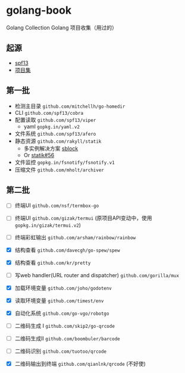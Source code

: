# golang-book

Golang Collection
Golang 项目收集（用过的）

## 起源

+ [spf13](https://github.com/spf13)
+ [项目集](https://blog.csdn.net/zzhongcy/article/details/73558218)

## 第一批

+ 检测主目录 `github.com/mitchellh/go-homedir`
+ CLI `github.com/spf13/cobra`
+ 配置读取 `github.com/spf13/viper`
    + yaml `gopkg.in/yaml.v2`
+ 文件系统 `github.com/spf13/afero`
+ 静态资源 `github.com/rakyll/statik`
    + 多实例解决方案 [sblock](https://github.com/ddosakura/sblock)
    + Or [statik#56](https://github.com/rakyll/statik/issues/56)
+ 文件监控 `gopkg.in/fsnotify/fsnotify.v1`
+ 压缩文件 `github.com/mholt/archiver`

## 第二批

+ [ ] 终端UI `github.com/nsf/termbox-go`
+ [ ] 终端UI `github.com/gizak/termui` (原项目API变动中，使用`gopkg.in/gizak/termui.v2`)
+ [ ] 终端彩虹输出 `github.com/arsham/rainbow/rainbow`
+ [x] 结构查看 `github.com/davecgh/go-spew/spew`
+ [x] 结构查看 `github.com/kr/pretty`
+ [ ] 写web handler(URL router and dispatcher) `github.com/gorilla/mux`
+ [x] 加载环境变量 `github.com/joho/godotenv`
+ [x] 读取环境变量 `github.com/timest/env`
+ [x] 自动化系统 `github.com/go-vgo/robotgo`
+ [ ] 二维码生成 I `github.com/skip2/go-qrcode`
+ [ ] 二维码生成II `github.com/boombuler/barcode`
+ [ ] 二维码识别 `github.com/tuotoo/qrcode`
+ [x] 二维码输出到终端 `github.com/qianlnk/qrcode` (不好使)

